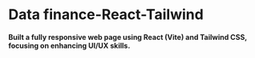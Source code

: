 <h1>Data finance-React-Tailwind</h1>
<h4>Built a fully responsive web page using React (Vite) and Tailwind CSS, focusing on enhancing UI/UX skills.</h4>
